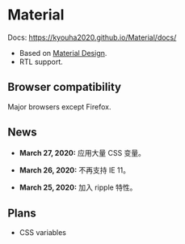 # Material
Docs: https://kyouha2020.github.io/Material/docs/

* Based on [Material Design](https://material.io/).
* RTL support.

## Browser compatibility
Major browsers except Firefox.

## News
* **March 27, 2020:** 应用大量 CSS 变量。

* **March 26, 2020:** 不再支持 IE 11。

* **March 25, 2020:** 加入 ripple 特性。

## Plans
* CSS variables
